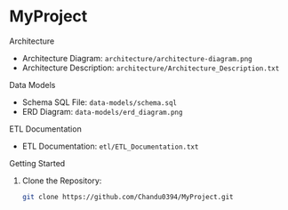 # MyProject

 Architecture

- Architecture Diagram: `architecture/architecture-diagram.png`
- Architecture Description: `architecture/Architecture_Description.txt`

 Data Models

- Schema SQL File: `data-models/schema.sql`
- ERD Diagram: `data-models/erd_diagram.png`

 ETL Documentation

- ETL Documentation: `etl/ETL_Documentation.txt`

 Getting Started

1. Clone the Repository:

   ```bash
   git clone https://github.com/Chandu0394/MyProject.git
